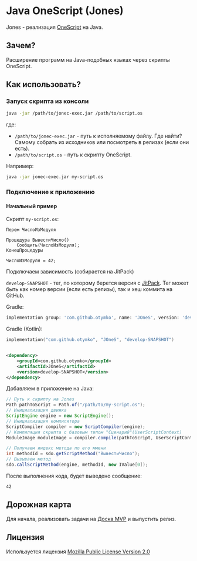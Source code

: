 # Java OneScript (Jones)

Jones - реализация [OneScript](https://github.com/EvilBeaver/OneScript) на Java.

## Зачем?

Расширение программ на Java-подобных языках через скрипты OneScript.

## Как использовать?

### Запуск скрипта из консоли

```sh
java -jar /path/to/jonec-exec.jar /path/to/script.os
```

где:

* `/path/to/jonec-exec.jar` - путь к исполняемому файлу. Где найти? Самому собрать из исходников или посмотреть 
в релизах (если они есть).
* `/path/to/script.os` - путь к скрипту OneScript.

Например:

```sh
java -jar jonec-exec.jar my-script.os
```

### Подключение к приложению

#### Начальный пример

Скрипт `my-script.os`:

```bsl
Перем ЧислоИзМодуля

Процедура ВывестиЧисло()
    Сообщить(ЧислоИзМодуля);
КонецПроцедуры

ЧислоИзМодуля = 42;
```

Подключаем зависимость (собирается на JitPack)

`develop-SNAPSHOT` - тег, по которому берется версия с [JitPack](https://jitpack.io/#otymko/JOneS/). Тег может быть как
номер версии (если есть релизы), так и хеш коммита на GitHub.

Gradle:

```groovy
implementation group: 'com.github.otymko', name: 'JOneS', version: 'develop-SNAPSHOT'
```

Gradle (Kotlin):

```kotlin
implementation("com.github.otymko", "JOneS", "develop-SNAPSHOT")
```

```xml

<dependency>
    <groupId>com.github.otymko</groupId>
    <artifactId>JOneS</artifactId>
    <version>develop-SNAPSHOT</version>
</dependency>
```

Добавляем в приложение на Java:

```java
// Путь к скрипту на Jones
Path pathToScript = Path.of("/path/to/my-script.os");
// Инициализация движка
ScriptEngine engine = new ScriptEngine();
// Инициализация компилятора
ScriptCompiler compiler = new ScriptCompiler(engine);
// Компиляция скрипта с базовым типом "Сценарий"(UserScriptContext)
ModuleImage moduleImage = compiler.compile(pathToScript, UserScriptContext.class);

// Получаем индекс метода по его ммени
int methodId = sdo.getScriptMethod("ВывестиЧисло");
// Вызываем метод
sdo.callScriptMethod(engine, methodId, new IValue[0]);
```

После выполнения кода, будет выведено сообщение:

```
42
```

## Дорожная карта

Для начала, реализовать задачи на [Доска MVP](https://github.com/otymko/JOneS/projects/1) и выпустить релиз.

## Лицензия

Используется лицензия [Mozilla Public License Version 2.0](LICENSE)